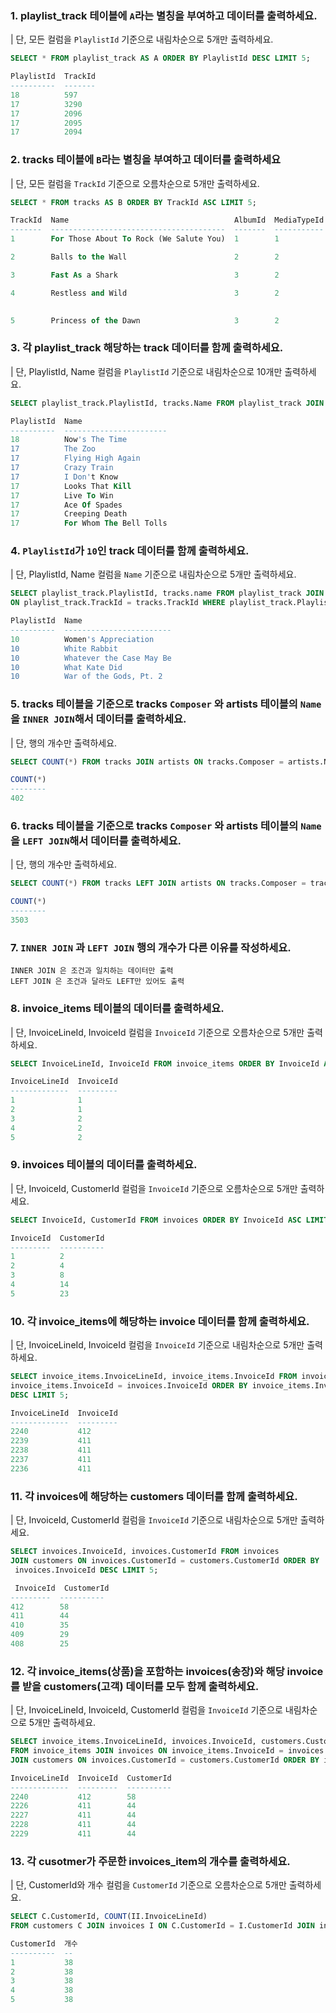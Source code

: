 ### 1. playlist_track 테이블에 `A`라는 별칭을 부여하고 데이터를 출력하세요.
| 단, 모든 컬럼을 `PlaylistId` 기준으로 내림차순으로 5개만 출력하세요.
```sql
SELECT * FROM playlist_track AS A ORDER BY PlaylistId DESC LIMIT 5;

PlaylistId  TrackId
----------  -------
18          597
17          3290
17          2096
17          2095
17          2094
```

### 2. tracks 테이블에 `B`라는 별칭을 부여하고 데이터를 출력하세요
| 단, 모든 컬럼을 `TrackId` 기준으로 오름차순으로 5개만 출력하세요.
```sql
SELECT * FROM tracks AS B ORDER BY TrackId ASC LIMIT 5;

TrackId  Name                                     AlbumId  MediaTypeId  GenreId  Composer                                                      Milliseconds  Bytes     UnitPrice
-------  ---------------------------------------  -------  -----------  -------  ------------------------------------------------------------  ------------  --------  ---------
1        For Those About To Rock (We Salute You)  1        1            1        Angus Young, Malcolm Young, Brian Johnson                     343719        11170334  0.99

2        Balls to the Wall                        2        2            1                                                                      342562        5510424   0.99

3        Fast As a Shark                          3        2            1        F. Baltes, S. Kaufman, U. Dirkscneider & W. Hoffman           230619        3990994   0.99

4        Restless and Wild                        3        2            1        F. Baltes, R.A. Smith-Diesel, S. Kaufman, U. Dirkscneider &   252051        4331779   0.99
                                                                                 W. Hoffman

5        Princess of the Dawn                     3        2            1        Deaffy & R.A. Smith-Diesel                                    375418        6290521   0.99
``` 
 
### 3. 각 playlist_track 해당하는 track 데이터를 함께 출력하세요.
| 단, PlaylistId, Name 컬럼을 `PlaylistId` 기준으로 내림차순으로 10개만 출력하세요. 
```sql
SELECT playlist_track.PlaylistId, tracks.Name FROM playlist_track JOIN tracks ON playlist_track.TrackId = tracks.TrackId ORDER BY playlist_track.PlaylistId DESC LIMIT 10;

PlaylistId  Name
----------  -----------------------
18          Now's The Time
17          The Zoo
17          Flying High Again
17          Crazy Train
17          I Don't Know
17          Looks That Kill
17          Live To Win
17          Ace Of Spades
17          Creeping Death
17          For Whom The Bell Tolls
```  

### 4. `PlaylistId`가 `10`인 track 데이터를 함께 출력하세요. 
| 단, PlaylistId, Name 컬럼을 `Name` 기준으로 내림차순으로 5개만 출력하세요.
```sql
SELECT playlist_track.PlaylistId, tracks.name FROM playlist_track JOIN tracks
ON playlist_track.TrackId = tracks.TrackId WHERE playlist_track.PlaylistId = 10 ORDER BY tracks.name DESC LIMIT 5;

PlaylistId  Name
----------  ------------------------
10          Women's Appreciation
10          White Rabbit
10          Whatever the Case May Be
10          What Kate Did
10          War of the Gods, Pt. 2
``` 

### 5. tracks 테이블을 기준으로 tracks `Composer` 와 artists 테이블의 `Name`을 `INNER JOIN`해서 데이터를 출력하세요.
| 단, 행의 개수만 출력하세요.
```sql
SELECT COUNT(*) FROM tracks JOIN artists ON tracks.Composer = artists.Name;

COUNT(*)
--------
402
```

### 6. tracks 테이블을 기준으로 tracks `Composer` 와 artists 테이블의 `Name`을 `LEFT JOIN`해서 데이터를 출력하세요.
| 단, 행의 개수만 출력하세요.
```sql
SELECT COUNT(*) FROM tracks LEFT JOIN artists ON tracks.Composer = tracks.Name;

COUNT(*)
--------
3503
```

### 7. `INNER JOIN` 과 `LEFT JOIN` 행의 개수가 다른 이유를 작성하세요.
```plain
INNER JOIN 은 조건과 일치하는 데이터만 출력
LEFT JOIN 은 조건과 달라도 LEFT만 있어도 출력
```

### 8. invoice_items 테이블의 데이터를 출력하세요.
| 단, InvoiceLineId, InvoiceId 컬럼을 `InvoiceId` 기준으로 오름차순으로 5개만 출력하세요.
```sql
SELECT InvoiceLineId, InvoiceId FROM invoice_items ORDER BY InvoiceId ASC LIMIT 5;

InvoiceLineId  InvoiceId
-------------  ---------
1              1
2              1
3              2
4              2
5              2
``` 

### 9. invoices 테이블의 데이터를 출력하세요.
| 단, InvoiceId, CustomerId 컬럼을 `InvoiceId` 기준으로 오름차순으로 5개만 출력하세요.
```sql
SELECT InvoiceId, CustomerId FROM invoices ORDER BY InvoiceId ASC LIMIT 5;

InvoiceId  CustomerId
---------  ----------
1          2
2          4
3          8
4          14
5          23
``` 

### 10. 각 invoice_items에 해당하는 invoice 데이터를 함께 출력하세요.
| 단, InvoiceLineId, InvoiceId 컬럼을 `InvoiceId` 기준으로 내림차순으로 5개만 출력하세요.
```sql
SELECT invoice_items.InvoiceLineId, invoice_items.InvoiceId FROM invoice_items JOIN invoices ON
invoice_items.InvoiceId = invoices.InvoiceId ORDER BY invoice_items.InvoiceId 
DESC LIMIT 5;

InvoiceLineId  InvoiceId
-------------  ---------
2240           412
2239           411
2238           411
2237           411
2236           411
``` 


### 11. 각 invoices에 해당하는 customers 데이터를 함께 출력하세요.
| 단, InvoiceId, CustomerId 컬럼을 `InvoiceId` 기준으로 내림차순으로 5개만 출력하세요.
```sql
SELECT invoices.InvoiceId, invoices.CustomerId FROM invoices
JOIN customers ON invoices.CustomerId = customers.CustomerId ORDER BY
 invoices.InvoiceId DESC LIMIT 5;

 InvoiceId  CustomerId
---------  ----------
412        58
411        44
410        35
409        29
408        25
``` 

### 12. 각 invoice_items(상품)을 포함하는 invoices(송장)와 해당 invoice를 받을 customers(고객) 데이터를 모두 함께 출력하세요.
| 단, InvoiceLineId, InvoiceId, CustomerId 컬럼을 `InvoiceId` 기준으로 내림차순으로 5개만 출력하세요.
```sql
SELECT invoice_items.InvoiceLineId, invoices.InvoiceId, customers.CustomerId
FROM invoice_items JOIN invoices ON invoice_items.InvoiceId = invoices.InvoiceId 
JOIN customers ON invoices.CustomerId = customers.CustomerId ORDER BY invoices.InvoiceId DESC LIMIT 5; 

InvoiceLineId  InvoiceId  CustomerId
-------------  ---------  ----------
2240           412        58
2226           411        44
2227           411        44
2228           411        44
2229           411        44
```

### 13. 각 cusotmer가 주문한 invoices_item의 개수를 출력하세요.
| 단, CustomerId와 개수 컬럼을 `CustomerId` 기준으로 오름차순으로 5개만 출력하세요.
```sql
SELECT C.CustomerId, COUNT(II.InvoiceLineId)
FROM customers C JOIN invoices I ON C.CustomerId = I.CustomerId JOIN invoice_items II ON I.invoiceId = II.invoiceID GROUP BY C.CustomerId ORDER BY C.CustomerId ASC LIMIT 5;

CustomerId  개수
----------  --
1           38
2           38
3           38
4           38
5           38
```


